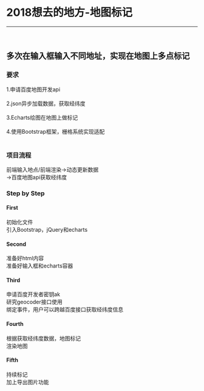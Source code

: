 <!DOCTYPE html>
<html lang="en">
<head>
	<meta charset="UTF-8">
</head>
<body>
	<h1>2018想去的地方-地图标记</h1>
	<hr>
        <h2>多次在输入框输入不同地址，实现在地图上多点标记</h2>
	<h3>要求</h3>
	<div>1.申请百度地图开发api</div>
	<br>
	<div>2.json异步加载数据，获取经纬度 </div>
	<br>
	<div>3.Echarts绘图在地图上做标记</div>
	<br>
	<div>4.使用Bootstrap框架，栅格系统实现适配 </div>
	<br>
	<h3>项目流程</h3>
	<div>前端输入地点/前端渲染->动态更新数据</div>
	<div>->百度地图api获取经纬度</div>
	<h3>Step by Step</h3>
	<h4>First</h4>
	<div>初始化文件</div>
	<div>引入Bootstrap，jQuery和echarts</div>
	<h4>Second</h4>
	<div>准备好html内容</div>
	<div>准备好输入框和echarts容器</div>
	<h4>Third</h4>
	<div>申请百度开发者密钥ak</div>
	<div>研究geocoder接口使用</div>
	<div>绑定事件，用户可以跨越百度接口获取经纬度信息</div>
	<h4>Fourth</h4>
	<div>根据获取经纬度数据，地图标记</div>
	<div>渲染地图</div>
	<h4>Fifth</h4>
	<div>持续标记</div>
	<div>加上导出图片功能</div>

</body>
</html>
